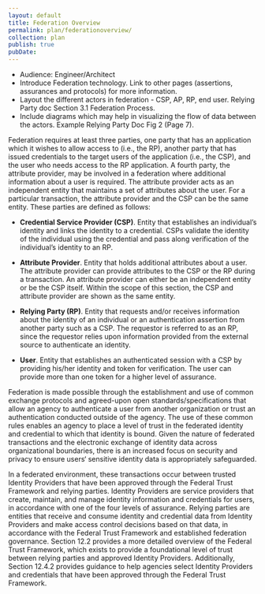 ```yaml
---
layout: default
title: Federation Overview
permalink: plan/federationoverview/
collection: plan
publish: true
pubDate: 
---
```

- Audience: Engineer/Architect
- Introduce Federation technology. Link to other pages (assertions, assurances and protocols) for more information.
- Layout the different actors in federation - CSP, AP, RP, end user. Relying Party doc Section 3.1 Federation Process.
- Include diagrams which may help in visualizing the flow of data between the actors. Example Relying Party Doc Fig 2 (Page 7).

Federation requires at least three parties, one party that has an application which it wishes to allow access to (i.e., the RP), another party that has issued credentials to the target users of the application (i.e., the CSP), and the user who needs access to the RP application. A fourth party, the attribute provider, may be involved in a federation where additional information about a user is required. The attribute provider acts as an independent entity that maintains a set of attributes about the user. For a particular transaction, the attribute provider and the CSP can be the same entity. These parties are defined as follows:

- **Credential Service Provider (CSP)**. Entity that establishes an individual’s identity and links the identity to a credential. CSPs validate the identity of the individual using the credential and pass along verification of the individual’s identity to an RP.

- **Attribute Provider**. Entity that holds additional attributes about a user. The attribute provider can provide attributes to the CSP or the RP during a transaction. An attribute provider can either be an independent entity or be the CSP itself. Within the scope of this section, the CSP and attribute provider are shown as the same entity.

- **Relying Party (RP)**. Entity that requests and/or receives information about the identity of an individual or an authentication assertion from another party such as a CSP. The requestor is referred to as an RP, since the requestor relies upon information provided
from the external source to authenticate an identity.

- **User**. Entity that establishes an authenticated session with a CSP by providing his/her identity and token for verification. The user can provide more than one token for a higher level of assurance.

Federation is made possible through the establishment and use of common exchange protocols
and agreed-upon open standards/specifications that allow an agency to authenticate a user from
another organization or trust an authentication conducted outside of the agency. The use of these
common rules enables an agency to place a level of trust in the federated identity and credential
to which that identity is bound. Given the nature of federated transactions and the electronic
exchange of identity data across organizational boundaries, there is an increased focus on
security and privacy to ensure users‘ sensitive identity data is appropriately safeguarded.

In a federated environment, these transactions occur between trusted Identity Providers that have
been approved through the Federal Trust Framework and relying parties. Identity Providers are
service providers that create, maintain, and manage identity information and credentials for
users, in accordance with one of the four levels of assurance. Relying parties are entities that
receive and consume identity and credential data from Identity Providers and make access
control decisions based on that data, in accordance with the Federal Trust Framework and
established federation governance. Section 12.2 provides a more detailed overview of the Federal
Trust Framework, which exists to provide a foundational level of trust between relying parties
and approved Identity Providers. Additionally, Section 12.4.2 provides guidance to help agencies
select Identity Providers and credentials that have been approved through the Federal Trust
Framework.





























